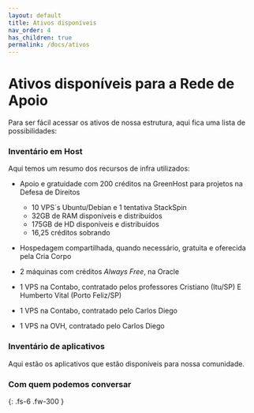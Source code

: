 ```yaml
---
layout: default
title: Ativos disponíveis
nav_order: 4
has_children: true
permalink: /docs/ativos
---
```


# Ativos disponíveis para a Rede de Apoio

Para ser fácil acessar os ativos de nossa estrutura, aqui fica uma lista de possibilidades:

### Inventário em Host
Aqui temos um resumo dos recursos de infra utilizados:

- Apoio e gratuidade com 200 créditos na GreenHost para projetos na Defesa de Direitos
    - 10 VPS´s Ubuntu/Debian e 1 tentativa StackSpin
    - 32GB de RAM disponíveis e distribuídos
    - 175GB de HD disponíveis e distribuídos
    - 16,25 créditos sobrando

- Hospedagem compartilhada, quando necessário, gratuita e oferecida pela Cria Corpo

- 2 máquinas com créditos *Always Free*, na Oracle

- 1 VPS na Contabo, contratado pelos professores Cristiano (Itu/SP) E Humberto Vital (Porto Feliz/SP)

- 1 VPS na Contabo, contratado pelo Carlos Diego

- 1 VPS na OVH, contratado pelo Carlos Diego



### Inventário de aplicativos
Aqui estão os aplicativos que estão disponíveis para nossa comunidade.


### Com quem podemos conversar
{: .fs-6 .fw-300 }